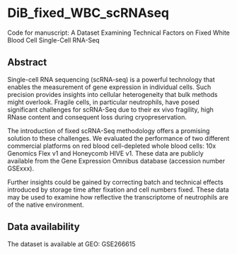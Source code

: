 # DiB_fixed_WBC_scRNAseq
Code for manuscript: A Dataset Examining Technical Factors on Fixed White Blood Cell Single-Cell RNA-Seq

## Abstract

Single-cell RNA sequencing (scRNA-seq) is a powerful technology that enables the measurement of gene expression in individual cells. Such precision provides insights into cellular heterogeneity that bulk methods might overlook. Fragile cells, in particular neutrophils, have posed significant challenges for scRNA-Seq due to their ex vivo fragility, high RNase content and consequent loss during cryopreservation.

The introduction of fixed scRNA-Seq methodology offers a promising solution to these challenges. We evaluated the performance of two different commercial platforms on red blood cell-depleted whole blood cells: 10x Genomics Flex v1 and Honeycomb HIVE v1.
These data are publicly available from the Gene Expression Omnibus database (accession number GSExxx).

Further insights could be gained by correcting batch and technical effects introduced by storage time after fixation and cell numbers fixed. These data may be used to examine how reflective the transcriptome of neutrophils are of the native environment.

## Data availability

The dataset is available at GEO: GSE266615
